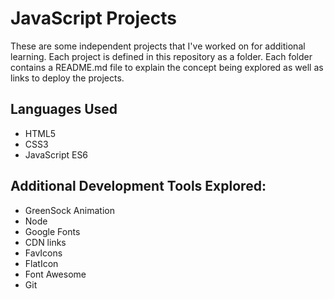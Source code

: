 
# JavaScript Projects

These are some independent projects that I've worked on for additional learning. Each project is defined in this repository as a folder. Each folder contains a README.md file to explain the concept being explored as well as links to deploy the projects. 

## Languages Used
- HTML5
- CSS3
- JavaScript ES6

## Additional Development Tools Explored:
- GreenSock Animation
- Node
- Google Fonts
- CDN links
- FavIcons
- FlatIcon
- Font Awesome
- Git 
